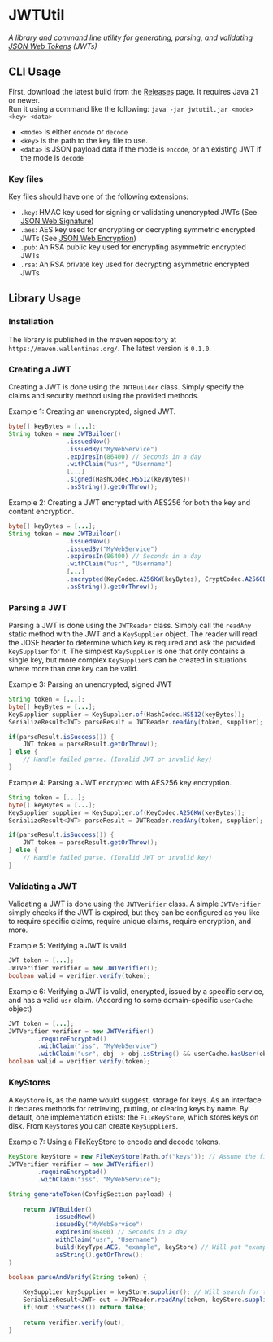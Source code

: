 # JWTUtil
*A library and command line utility for generating, parsing, and validating [JSON Web Tokens](https://www.rfc-editor.org/info/rfc7519) (JWTs)*


## CLI Usage

First, download the latest build from the [Releases](https://github.com/wallenjos01/jwtutil/releases) page. It 
requires Java 21 or newer. <br/>
Run it using a command like the following: `java -jar jwtutil.jar <mode> <key> <data>`
- `<mode>` is either `encode` or `decode`
- `<key>` is the path to the key file to use.
- `<data>` is JSON payload data if the mode is `encode`, or an existing JWT if the mode is `decode`

### Key files
Key files should have one of the following extensions:
- `.key`: HMAC key used for signing or validating unencrypted JWTs (See [JSON Web Signature](https://www.rfc-editor.org/info/rfc7515))
- `.aes`: AES key used for encrypting or decrypting symmetric encrypted JWTs (See [JSON Web Encryption](https://www.rfc-editor.org/info/rfc7516))
- `.pub`: An RSA public key used for encrypting asymmetric encrypted JWTs
- `.rsa`: An RSA private key used for decrypting asymmetric encrypted JWTs

## Library Usage

### Installation
The library is published in the maven repository at `https://maven.wallentines.org/`.
The latest version is `0.1.0`.

### Creating a JWT
Creating a JWT is done using the `JWTBuilder` class. Simply specify the claims and security method using the provided
methods. 

Example 1: Creating an unencrypted, signed JWT.
```java
byte[] keyBytes = [...];
String token = new JWTBuilder()
                .issuedNow()
                .issuedBy("MyWebService")
                .expiresIn(86400) // Seconds in a day
                .withClaim("usr", "Username")
                [...]
                .signed(HashCodec.HS512(keyBytes))
                .asString().getOrThrow();
```

Example 2: Creating a JWT encrypted with AES256 for both the key and content encryption.
```java
byte[] keyBytes = [...];
String token = new JWTBuilder()
                .issuedNow()
                .issuedBy("MyWebService")
                .expiresIn(86400) // Seconds in a day
                .withClaim("usr", "Username")
                [...]
                .encrypted(KeyCodec.A256KW(keyBytes), CryptCodec.A256CBC_HS512())
                .asString().getOrThrow();
```

### Parsing a JWT
Parsing a JWT is done using the `JWTReader` class. Simply call the `readAny` static method with the JWT and a `KeySupplier`
object. The reader will read the JOSE header to determine which key is required and ask the provided `KeySupplier` for 
it. The simplest `KeySupplier` is one that only contains a single key, but more complex `KeySupplier`s can be created
in situations where more than one key can be valid.

Example 3: Parsing an unencrypted, signed JWT
```java
String token = [...];
byte[] keyBytes = [...];
KeySupplier supplier = KeySupplier.of(HashCodec.HS512(keyBytes));
SerializeResult<JWT> parseResult = JWTReader.readAny(token, supplier);

if(parseResult.isSuccess()) {
    JWT token = parseResult.getOrThrow();
} else {
    // Handle failed parse. (Invalid JWT or invalid key)
}

```

Example 4: Parsing a JWT encrypted with AES256 key encryption.
```java
String token = [...];
byte[] keyBytes = [...];
KeySupplier supplier = KeySupplier.of(KeyCodec.A256KW(keyBytes));
SerializeResult<JWT> parseResult = JWTReader.readAny(token, supplier);

if(parseResult.isSuccess()) {
    JWT token = parseResult.getOrThrow();
} else {
    // Handle failed parse. (Invalid JWT or invalid key)
}
```


### Validating a JWT
Validating a JWT is done using the `JWTVerifier` class. A simple `JWTVerifier` simply checks if the JWT is expired, but
they can be configured as you like to require specific claims, require unique claims, require encryption, and more.

Example 5: Verifying a JWT is valid
```java
JWT token = [...];
JWTVerifier verifier = new JWTVerifier();
boolean valid = verifier.verify(token);
```

Example 6: Verifying a JWT is valid, encrypted, issued by a specific service, and has a valid `usr` claim. (According to 
some domain-specific `userCache` object)
```java
JWT token = [...];
JWTVerifier verifier = new JWTVerifier()
        .requireEncrypted()
        .withClaim("iss", "MyWebService")
        .withClaim("usr", obj -> obj.isString() && userCache.hasUser(obj.asString()));
boolean valid = verifier.verify(token);
```


### KeyStores
A `KeyStore` is, as the name would suggest, storage for keys. As an interface it declares methods for retrieving, putting,
or clearing keys by name. By default, one implementation exists: the `FileKeyStore`, which stores keys on disk. From 
`KeyStore`s you can create `KeySupplier`s. 

Example 7: Using a FileKeyStore to encode and decode tokens.
```java
KeyStore keyStore = new FileKeyStore(Path.of("keys")); // Assume the file "keys/example.aes" exists
JWTVerifier verifier = new JWTVerifier()
        .requireEncrypted()
        .withClaim("iss", "MyWebService");

String generateToken(ConfigSection payload) {
    
    return JWTBuilder()
            .issuedNow()
            .issuedBy("MyWebService")
            .expiresIn(86400) // Seconds in a day
            .withClaim("usr", "Username")
            .build(KeyType.AES, "example", keyStore) // Will put "example" into the "kid" header claim of the token
            .asString().getOrThrow();
}

boolean parseAndVerify(String token) {
    
    KeySupplier keySupplier = keyStore.supplier(); // Will search for the key specified by the "kid" header claim of the token.
    SerializeResult<JWT> out = JWTReader.readAny(token, keyStore.supplier()); 
    if(!out.isSuccess()) return false;
    
    return verifier.verify(out);
}
```